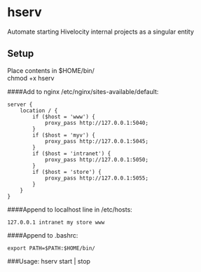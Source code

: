hserv
=====

Automate starting Hivelocity internal projects as a singular entity

## Setup

Place contents in $HOME/bin/<br>
chmod +x hserv

####Add to nginx /etc/nginx/sites-available/default:

```
server {
	location / {
		if ($host = 'www') {
			proxy_pass http://127.0.0.1:5040;
		}
		if ($host = 'myv') {
			proxy_pass http://127.0.0.1:5045;
		}
		if ($host = 'intranet') {
			proxy_pass http://127.0.0.1:5050;
		}
		if ($host = 'store') {
			proxy_pass http://127.0.0.1:5055;
		}
	}
}
```

####Append to localhost line in /etc/hosts:

```
127.0.0.1 intranet my store www
```

####Append to .bashrc:

```
export PATH=$PATH:$HOME/bin/
```

###Usage:
hserv start | stop
